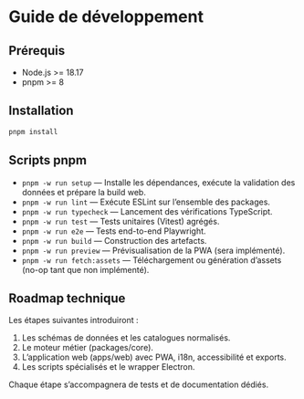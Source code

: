 # Guide de développement

## Prérequis

- Node.js >= 18.17
- pnpm >= 8

## Installation

```bash
pnpm install
```

## Scripts pnpm

- `pnpm -w run setup` — Installe les dépendances, exécute la validation des données et prépare la build web.
- `pnpm -w run lint` — Exécute ESLint sur l’ensemble des packages.
- `pnpm -w run typecheck` — Lancement des vérifications TypeScript.
- `pnpm -w run test` — Tests unitaires (Vitest) agrégés.
- `pnpm -w run e2e` — Tests end-to-end Playwright.
- `pnpm -w run build` — Construction des artefacts.
- `pnpm -w run preview` — Prévisualisation de la PWA (sera implémenté).
- `pnpm -w run fetch:assets` — Téléchargement ou génération d’assets (no-op tant que non implémenté).

## Roadmap technique

Les étapes suivantes introduiront :

1. Les schémas de données et les catalogues normalisés.
2. Le moteur métier (packages/core).
3. L’application web (apps/web) avec PWA, i18n, accessibilité et exports.
4. Les scripts spécialisés et le wrapper Electron.

Chaque étape s’accompagnera de tests et de documentation dédiés.
